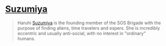 # [Suzumiya][Suzumiya]

> Haruhi [Suzumiya][Suzumiya] is the founding member of the SOS Brigade with the purpose of finding aliens, time travelers and espers. She is incredibly eccentric and usually anti-social, with no interest in "ordinary" humans.

[Suzumiya]: https://anilist.co/character/251/Suzumiya-Haruhi

